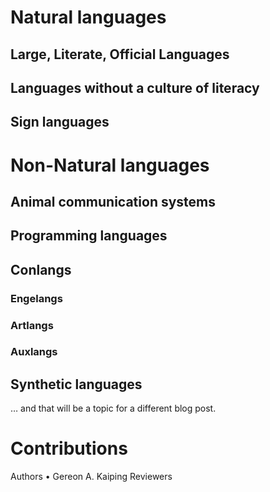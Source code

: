 # Natural languages
## Large, Literate, Official Languages
## Languages without a culture of literacy
## Sign languages
# Non-Natural languages
## Animal communication systems
## Programming languages
## Conlangs
### Engelangs
### Artlangs
### Auxlangs
## Synthetic languages
… and that will be a topic for a different blog post.

# Contributions
Authors 
 • Gereon A. Kaiping
Reviewers

